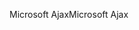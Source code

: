 <span data-ttu-id="f9184-101">Microsoft Ajax</span><span class="sxs-lookup"><span data-stu-id="f9184-101">Microsoft Ajax</span></span>